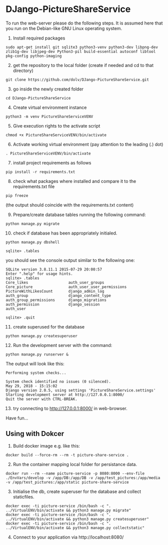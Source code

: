 # DJango-PictureShareService

To run the web-server please do the following steps.
It is assumed here that you run on the Debian-like GNU Linux operating system.

1. Install required packages
```
sudo apt-get install git sqlite3 python3-venv python3-dev libpng-dev zlib1g-dev libjpeg-dev Python3-pil build-essential autoconf libtool pkg-config python-imaging
```

2. get the repository to the local folder (create if needed and cd to that directory)

```git clone https://github.com/dolv/DJango-PictureShareService.git```

3. go inside the newly created folder

```cd DJango-PictureShareService```

4. Create virtual environment instance

```python3 -m venv PictureShareServiceVENV```

5. Give execution rights to the activate script

```chmod +x PictureShareServiceVENV/bin/activate```

6. Activate working virtual environment (pay attention to the leading (.) dot)

```. PictureShareServiceVENV/bin/activate```

7. install project requirements as follows

```pip install -r requirements.txt```

8. check what packages where installed and compare it to the requirements.txt file

```pip freeze```

(the output should coincide with the requirements.txt content)

9. Prepare/create database tables running the following command:

```python manage.py migrate```

10. check if database has been appropriately initialed.

```
python manage.py dbshell

sqlite> .tables

```
you should see the console output similar to the following one:
```
SQLite version 3.8.11.1 2015-07-29 20:00:57
Enter ".help" for usage hints.
sqlite> .tables
Core_likes                  auth_user_groups
Core_picture                auth_user_user_permissions
PictureWithLikesCount       django_admin_log
auth_group                  django_content_type
auth_group_permissions      django_migrations
auth_permission             django_session
auth_user
```
```sqlite> .quit```

11. create superused for the database

```python manage.py createsuperuser```

12. Run the development server with the command:

```python manage.py runserver &```

The output will look like this:

```
Performing system checks...

System check identified no issues (0 silenced).
May 29, 2018 - 15:15:02
Django version 2.0.5, using settings 'PictureShareService.settings'
Starting development server at http://127.0.0.1:8000/
Quit the server with CTRL-BREAK.
```

13. try connecting to http://127.0.0.1:8000/ in web-browser.

Have fun...

## Using with Dokcer
1. Build docker image e.g. like this:
```
docker build --force-rm --rm -t picture-share-service .
```

2. Run the container mapping local folder for persistance data.
```
docker run --rm --name picture-service -p 8080:8000 --env-file ./EnvVars/develop -v /app/DB:/app/DB -v /app/test_pictures:/app/media -v /app/test_pictures:/app/static picture-share-service 
```
3. Initialise the db, create superuser for the database and collect staticfiles.
```
docker exec -ti picture-service /bin/bash -c ". ../VirtualENV/bin/activate && python3 manage.py migrate"
docker exec -ti picture-service /bin/bash -c ". ../VirtualENV/bin/activate && python3 manage.py createsuperuser"
docker exec -ti picture-service /bin/bash -c ". ../VirtualENV/bin/activate && python3 manage.py collectstatic"
```
4. Connect to your application via http://localhost:8080/